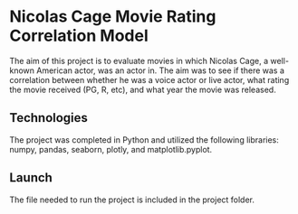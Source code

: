 # Nicolas Cage Movie Rating Correlation Model

The aim of this project is to evaluate movies in which Nicolas Cage, a well-known American actor, was an actor in. The aim was to see if there was a correlation between whether he was a voice actor or live actor, what rating the movie received (PG, R, etc), and what year the movie was released.

## Technologies 

The project was completed in Python and utilized the following libraries: numpy, pandas, seaborn, plotly, and matplotlib.pyplot.

## Launch 

The file needed to run the project is included in the project folder. 
